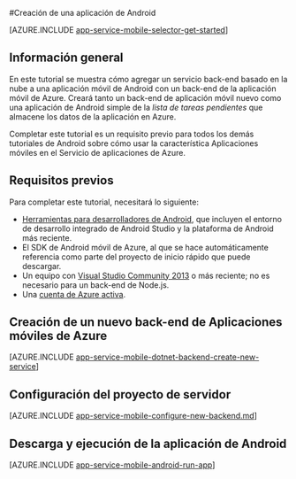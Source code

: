 <properties
    pageTitle="Creación de una aplicación de Android en aplicaciones móviles del Servicio de aplicaciones de Azure | Microsoft Azure"
    description="Siga este tutorial para aprender a usar back-ends de aplicación móvil de Azure para el desarrollo de Android"
    services="app-service\mobile"
    documentationCenter="android"
    authors="ysxu"
    manager="dwrede"
    editor=""/>

<tags
    ms.service="app-service-mobile"
    ms.workload="na"
    ms.tgt_pltfrm="mobile-android"
    ms.devlang="java"
    ms.topic="hero-article"
    ms.date="02/04/2016"
    ms.author="yuaxu"/>

#Creación de una aplicación de Android

[AZURE.INCLUDE [app-service-mobile-selector-get-started](../../includes/app-service-mobile-selector-get-started.md)]

## Información general

En este tutorial se muestra cómo agregar un servicio back-end basado en la nube a una aplicación móvil de Android con un back-end de la aplicación móvil de Azure. Creará tanto un back-end de aplicación móvil nuevo como una aplicación de Android simple de la _lista de tareas pendientes_ que almacene los datos de la aplicación en Azure.

Completar este tutorial es un requisito previo para todos los demás tutoriales de Android sobre cómo usar la característica Aplicaciones móviles en el Servicio de aplicaciones de Azure.

## Requisitos previos

Para completar este tutorial, necesitará lo siguiente:

* [Herramientas para desarrolladores de Android](https://developer.android.com/sdk/index.html), que incluyen el entorno de desarrollo integrado de Android Studio y la plataforma de Android más reciente.
* El SDK de Android móvil de Azure, al que se hace automáticamente referencia como parte del proyecto de inicio rápido que puede descargar.
* Un equipo con [Visual Studio Community 2013] o más reciente; no es necesario para un back-end de Node.js.
* Una [cuenta de Azure activa](https://azure.microsoft.com/pricing/free-trial/).

## Creación de un nuevo back-end de Aplicaciones móviles de Azure

[AZURE.INCLUDE [app-service-mobile-dotnet-backend-create-new-service](../../includes/app-service-mobile-dotnet-backend-create-new-service.md)]

## Configuración del proyecto de servidor

[AZURE.INCLUDE [app-service-mobile-configure-new-backend.md](../../includes/app-service-mobile-configure-new-backend.md)]

## Descarga y ejecución de la aplicación de Android

[AZURE.INCLUDE [app-service-mobile-android-run-app](../../includes/app-service-mobile-android-run-app.md)]


<!-- Images. -->

<!-- URLs -->
[Azure portal]: https://portal.azure.com/
[Visual Studio Community 2013]: https://go.microsoft.com/fwLink/p/?LinkID=534203

<!---HONumber=AcomDC_0224_2016-->
